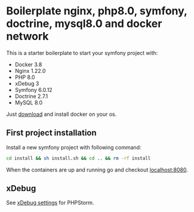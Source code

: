 # Boilerplate nginx, php8.0, symfony, doctrine, mysql8.0 and docker network

This is a starter boilerplate to start your symfony project with:
- Docker 3.8
- Nginx 1.22.0
- PHP 8.0
- xDebug 3
- Symfony 6.0.12
- Doctrine 2.7.1
- MySQL 8.0

Just [download](https://www.docker.com/products/docker-desktop/) and install docker on your os.

## First project installation
Install a new symfony project with following command:
```bash
cd install && sh install.sh && cd .. && rm -rf install
```

When the containers are up and running go and checkout [localhost:8080](http://localhost:8080).

## xDebug
See [xDebug settings](https://matthewsetter.com/setup-step-debugging-php-xdebug3-docker/#configure-xdebug-in-your-ide-or-text-editor) for PHPStorm.
